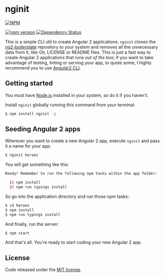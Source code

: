 # nginit

[![NPM](https://nodei.co/npm/nginit.png?compact=true)](https://nodei.co/npm/nginit/)

[![npm version](https://badge.fury.io/js/nginit.svg)](https://badge.fury.io/js/nginit) [![Dependency Status](https://david-dm.org/vermicida/nginit.svg)](https://david-dm.org/vermicida/nginit)

This is a simple CLI util to create Angular 2 applications. `nginit` clones the [ng2-boilerplate](https://github.com/vermicida/ng2-boilerplate) repository to your system and removes all the unnecessary data from it, like Git, LICENSE or README files. This is just a fast way to create Angular 2 applications that runs _out of the box_; if you want to take advantage of testing, linting or serving your app, to quote some, I highly recommend you to use [Angular2 CLI](https://cli.angular.io).

## Getting started

You must have [Node.js](https://nodejs.org/en/) installed in your system, so do it if you haven't.

Install `nginit` globally running this command from your terminal:
```bash
$ npm install nginit -g
```

## Seeding Angular 2 apps

Wherever you want to create a new Angular 2 app, execute `nginit` and pass it a name for your app:
```bash
$ nginit heroes
```

You will get something like this:
```bash
Ready! Remember to run the following npm tasks within the app folder:

  1) npm install
  2) npm run typings install
```

So go into the application directory and run those npm tasks:
```bash
$ cd heroes
$ npm install
$ npm run typings install
```

And finally, run the server:
```bash
$ npm start
```

And that's all. You're ready to start coding your new Angular 2 app.

## License

Code released under the [MIT license](./LICENSE).
